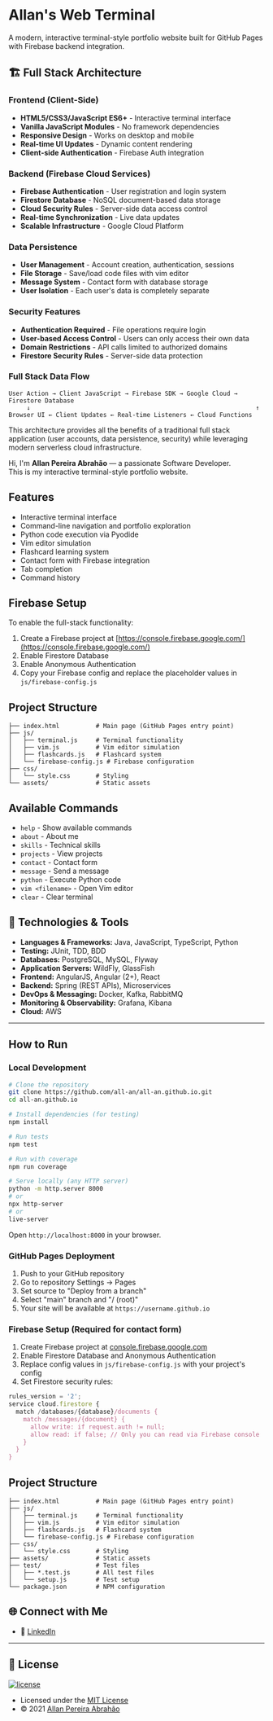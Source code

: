 # Allan's Web Terminal

A modern, interactive terminal-style portfolio website built for GitHub Pages with Firebase backend integration.

## 🏗️ Full Stack Architecture

### Frontend (Client-Side)
- **HTML5/CSS3/JavaScript ES6+** - Interactive terminal interface
- **Vanilla JavaScript Modules** - No framework dependencies
- **Responsive Design** - Works on desktop and mobile
- **Real-time UI Updates** - Dynamic content rendering
- **Client-side Authentication** - Firebase Auth integration

### Backend (Firebase Cloud Services)
- **Firebase Authentication** - User registration and login system
- **Firestore Database** - NoSQL document-based data storage
- **Cloud Security Rules** - Server-side data access control  
- **Real-time Synchronization** - Live data updates
- **Scalable Infrastructure** - Google Cloud Platform

### Data Persistence
- **User Management** - Account creation, authentication, sessions
- **File Storage** - Save/load code files with vim editor
- **Message System** - Contact form with database storage
- **User Isolation** - Each user's data is completely separate

### Security Features
- **Authentication Required** - File operations require login
- **User-based Access Control** - Users can only access their own data
- **Domain Restrictions** - API calls limited to authorized domains
- **Firestore Security Rules** - Server-side data protection

### Full Stack Data Flow
```
User Action → Client JavaScript → Firebase SDK → Google Cloud → Firestore Database
     ↓                                                              ↑
Browser UI ← Client Updates ← Real-time Listeners ← Cloud Functions
```

This architecture provides all the benefits of a traditional full stack application (user accounts, data persistence, security) while leveraging modern serverless cloud infrastructure.

Hi, I'm **Allan Pereira Abrahão** — a passionate Software Developer.  
This is my interactive terminal-style portfolio website.

## Features

- Interactive terminal interface
- Command-line navigation and portfolio exploration
- Python code execution via Pyodide
- Vim editor simulation
- Flashcard learning system
- Contact form with Firebase integration
- Tab completion
- Command history

## Firebase Setup

To enable the full-stack functionality:

1. Create a Firebase project at [https://console.firebase.google.com/](https://console.firebase.google.com/)
2. Enable Firestore Database
3. Enable Anonymous Authentication
4. Copy your Firebase config and replace the placeholder values in `js/firebase-config.js`

## Project Structure

```
├── index.html          # Main page (GitHub Pages entry point)
├── js/
│   ├── terminal.js     # Terminal functionality
│   ├── vim.js          # Vim editor simulation
│   ├── flashcards.js   # Flashcard system
│   └── firebase-config.js # Firebase configuration
├── css/
│   └── style.css       # Styling
└── assets/             # Static assets
```

## Available Commands

- `help` - Show available commands
- `about` - About me
- `skills` - Technical skills
- `projects` - View projects
- `contact` - Contact form
- `message` - Send a message
- `python` - Execute Python code
- `vim <filename>` - Open Vim editor
- `clear` - Clear terminal

## 🔧 Technologies & Tools

- **Languages & Frameworks:** Java, JavaScript, TypeScript, Python  
- **Testing:** JUnit, TDD, BDD  
- **Databases:** PostgreSQL, MySQL, Flyway  
- **Application Servers:** WildFly, GlassFish  
- **Frontend:** AngularJS, Angular (2+), React  
- **Backend:** Spring (REST APIs), Microservices  
- **DevOps & Messaging:** Docker, Kafka, RabbitMQ  
- **Monitoring & Observability:** Grafana, Kibana
- **Cloud:** AWS

---

## How to Run

### Local Development
```bash
# Clone the repository
git clone https://github.com/all-an/all-an.github.io.git
cd all-an.github.io

# Install dependencies (for testing)
npm install

# Run tests
npm test

# Run with coverage
npm run coverage

# Serve locally (any HTTP server)
python -m http.server 8000
# or
npx http-server
# or
live-server
```

Open `http://localhost:8000` in your browser.

### GitHub Pages Deployment
1. Push to your GitHub repository
2. Go to repository Settings → Pages
3. Set source to "Deploy from a branch"
4. Select "main" branch and "/ (root)"
5. Your site will be available at `https://username.github.io`

### Firebase Setup (Required for contact form)
1. Create Firebase project at [console.firebase.google.com](https://console.firebase.google.com/)
2. Enable Firestore Database and Anonymous Authentication
3. Replace config values in `js/firebase-config.js` with your project's config
4. Set Firestore security rules:
```javascript
rules_version = '2';
service cloud.firestore {
  match /databases/{database}/documents {
    match /messages/{document} {
      allow write: if request.auth != null;
      allow read: if false; // Only you can read via Firebase console
    }
  }
}
```

## Project Structure

```
├── index.html          # Main page (GitHub Pages entry point)
├── js/
│   ├── terminal.js     # Terminal functionality
│   ├── vim.js          # Vim editor simulation
│   ├── flashcards.js   # Flashcard system
│   └── firebase-config.js # Firebase configuration
├── css/
│   └── style.css       # Styling
├── assets/             # Static assets
├── test/               # Test files
│   ├── *.test.js       # All test files
│   └── setup.js        # Test setup
└── package.json        # NPM configuration
```

## 🌐 Connect with Me

- 💼 [LinkedIn](https://www.linkedin.com/in/allanpereiraabrahao/)

---

## 📜 License

[![license](https://img.shields.io/github/license/hrishikeshpaul/portfolio-template?style=flat&logo=appveyor)](https://github.com/all-an/)

- Licensed under the [MIT License](http://opensource.org/licenses/mit-license.php)  
- © 2021 [Allan Pereira Abrahão](https://github.com/all-an/)

